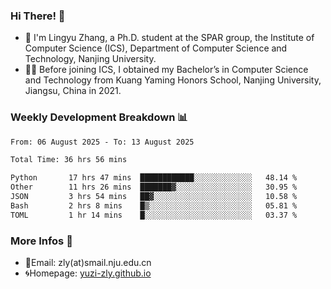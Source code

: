 ### Hi There! 👋 
- 🐳 I'm Lingyu Zhang, a Ph.D. student at the SPAR group, the Institute of Computer Science (ICS), Department of Computer Science and Technology, Nanjing University.
- 🧑‍🎓 Before joining ICS, I obtained my Bachelor’s in Computer Science and Technology from Kuang Yaming Honors School, Nanjing University, Jiangsu, China in 2021.

### Weekly Development Breakdown :bar_chart:

<!--START_SECTION:waka-->

```txt
From: 06 August 2025 - To: 13 August 2025

Total Time: 36 hrs 56 mins

Python       17 hrs 47 mins  ████████████░░░░░░░░░░░░░   48.14 %
Other        11 hrs 26 mins  ███████▓░░░░░░░░░░░░░░░░░   30.95 %
JSON         3 hrs 54 mins   ██▓░░░░░░░░░░░░░░░░░░░░░░   10.58 %
Bash         2 hrs 8 mins    █▒░░░░░░░░░░░░░░░░░░░░░░░   05.81 %
TOML         1 hr 14 mins    █░░░░░░░░░░░░░░░░░░░░░░░░   03.37 %
```

<!--END_SECTION:waka-->

<!--
### Github Contributions :octocat:

![](https://raw.githubusercontent.com/yuzi-zly/yuzi-zly/output/github-contribution-grid-snake.svg)              
-->

### More Infos 📖

- 📧Email: zly(at)smail.nju.edu.cn
- 🌀Homepage: [yuzi-zly.github.io](https://yuzi-zly.github.io/)
